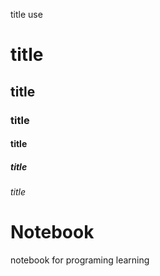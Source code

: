
title use 
# title
## title
### title
#### title
##### title
###### title
# Notebook
notebook for programing learning
